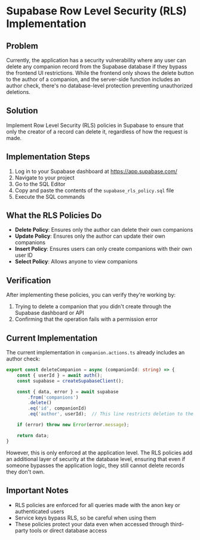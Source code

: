 # Supabase Row Level Security (RLS) Implementation

## Problem
Currently, the application has a security vulnerability where any user can delete any companion record from the Supabase database if they bypass the frontend UI restrictions. While the frontend only shows the delete button to the author of a companion, and the server-side function includes an author check, there's no database-level protection preventing unauthorized deletions.

## Solution
Implement Row Level Security (RLS) policies in Supabase to ensure that only the creator of a record can delete it, regardless of how the request is made.

## Implementation Steps

1. Log in to your Supabase dashboard at https://app.supabase.com/
2. Navigate to your project
3. Go to the SQL Editor
4. Copy and paste the contents of the `supabase_rls_policy.sql` file
5. Execute the SQL commands

## What the RLS Policies Do

- **Delete Policy**: Ensures only the author can delete their own companions
- **Update Policy**: Ensures only the author can update their own companions
- **Insert Policy**: Ensures users can only create companions with their own user ID
- **Select Policy**: Allows anyone to view companions

## Verification

After implementing these policies, you can verify they're working by:

1. Trying to delete a companion that you didn't create through the Supabase dashboard or API
2. Confirming that the operation fails with a permission error

## Current Implementation

The current implementation in `companion.actions.ts` already includes an author check:

```typescript
export const deleteCompanion = async (companionId: string) => {
    const { userId } = await auth();
    const supabase = createSupabaseClient();

    const { data, error } = await supabase
        .from('companions')
        .delete()
        .eq('id', companionId)
        .eq('author', userId);  // This line restricts deletion to the author

    if (error) throw new Error(error.message);

    return data;
}
```

However, this is only enforced at the application level. The RLS policies add an additional layer of security at the database level, ensuring that even if someone bypasses the application logic, they still cannot delete records they don't own.

## Important Notes

- RLS policies are enforced for all queries made with the anon key or authenticated users
- Service keys bypass RLS, so be careful when using them
- These policies protect your data even when accessed through third-party tools or direct database access